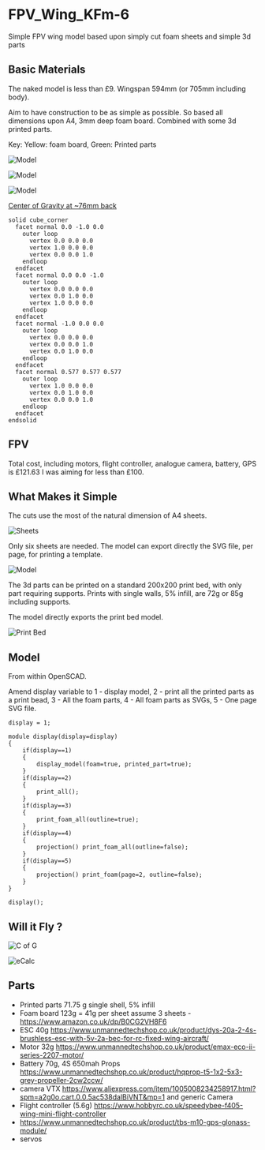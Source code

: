 # FPV_Wing_KFm-6

Simple FPV wing model based upon simply cut foam sheets and simple 3d parts

## Basic Materials

The naked model is less than £9. Wingspan 594mm (or 705mm including body).

Aim to have construction to be as simple as possible. So based all dimensions upon A4, 3mm deep foam board. Combined with some 3d printed parts.

Key: Yellow: foam board, Green: Printed parts

![](./images/flying_wing_KMf-6_diagonal.png "Model")

![](./images/flying_wing_KMf-6_diagonal_front.png "Model")

![](./images/flying_wing_KMf-6_front.png "Model")

[Center of Gravity at ~76mm back](http://rcwingcog.a0001.net/?i=1)

```stl
solid cube_corner
  facet normal 0.0 -1.0 0.0
    outer loop
      vertex 0.0 0.0 0.0
      vertex 1.0 0.0 0.0
      vertex 0.0 0.0 1.0
    endloop
  endfacet
  facet normal 0.0 0.0 -1.0
    outer loop
      vertex 0.0 0.0 0.0
      vertex 0.0 1.0 0.0
      vertex 1.0 0.0 0.0
    endloop
  endfacet
  facet normal -1.0 0.0 0.0
    outer loop
      vertex 0.0 0.0 0.0
      vertex 0.0 0.0 1.0
      vertex 0.0 1.0 0.0
    endloop
  endfacet
  facet normal 0.577 0.577 0.577
    outer loop
      vertex 1.0 0.0 0.0
      vertex 0.0 1.0 0.0
      vertex 0.0 0.0 1.0
    endloop
  endfacet
endsolid
```

## FPV

Total cost, including motors, flight controller, analogue camera, battery, GPS is  £121.63 I was aiming for less than  £100.


## What Makes it Simple

The cuts use the most of the natural dimension of A4 sheets. 

![](./images/flying_wing_KMf-6_foam_sheets.png "Sheets")

Only six sheets are needed. The model can export directly the SVG file, per page, for printing a template.

![](./images/flying_wing_KMf-6_foam_sheet_1.svg "Model")

The 3d parts can be printed on a standard 200x200 print bed, with only part requiring supports. Prints with single walls, 5% infill, are 72g or 85g including supports. 

The model directly exports the print bed model.

![](./images/flying_wing_KMf-6_prints.png "Print Bed")

## Model 

From within OpenSCAD.

Amend display variable to 1 - display model, 2 - print all the printed parts as a print bead, 3 - All the foam parts, 4 - All foam parts as SVGs, 5 - One page SVG file. 

```
display = 1;

module display(display=display)
{
    if(display==1)
    {
        display_model(foam=true, printed_part=true);
    }
    if(display==2)
    {
        print_all();
    }
    if(display==3)
    {
        print_foam_all(outline=true);
    }
    if(display==4)
    {
        projection() print_foam_all(outline=false);
    }
    if(display==5)
    {
        projection() print_foam(page=2, outline=false);
    }
}

display();
```

## Will it Fly ?

![](./images/CofG.png "C of G")

![](./images/eCalc.png "eCalc")


## Parts 

* Printed parts 71.75 g single shell, 5% infill
* Foam board 123g = 41g per sheet assume 3 sheets - https://www.amazon.co.uk/dp/B0CG2VH8F6 
* ESC 40g  https://www.unmannedtechshop.co.uk/product/dys-20a-2-4s-brushless-esc-with-5v-2a-bec-for-rc-fixed-wing-aircraft/
* Motor 32g https://www.unmannedtechshop.co.uk/product/emax-eco-ii-series-2207-motor/
* Battery 70g, 4S 650mah
 Props https://www.unmannedtechshop.co.uk/product/hqprop-t5-1x2-5x3-grey-propeller-2cw2ccw/
* camera VTX  https://www.aliexpress.com/item/1005008234258917.html?spm=a2g0o.cart.0.0.5ac538dalBiVNT&mp=1 and generic Camera 
* Flight controller (5.6g) https://www.hobbyrc.co.uk/speedybee-f405-wing-mini-flight-controller
* https://www.unmannedtechshop.co.uk/product/tbs-m10-gps-glonass-module/
* servos